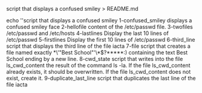 script that displays a confused smiley  > README.md

echo  ''script that displays a confused smiley 
1-confused_smiley displays a confused smiley face
2-hellofile  content of the /etc/passwd file.
3-twofiles /etc/passwd and /etc/hosts
4-lastlines Display the last 10 lines of /etc/passwd
5-firstlines Display the first 10 lines of /etc/passwd
6-third_line script that displays the third line of the file iacta
7-file script that creates a file named exactly \*\\'"Best School"\'\\*$\?\*\*\*\*\*:) containing the text Best School ending by a new line.
8-cwd_state script that writes into the file ls_cwd_content the result of the command ls -la. If the file ls_cwd_content already exists, it should be overwritten. If the file ls_cwd_content does not exist, create it.
9-duplicate_last_line script that duplicates the last line of the file iacta
